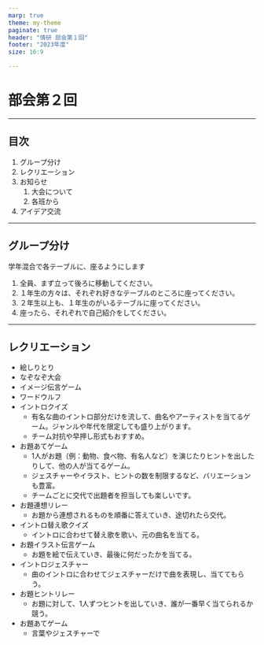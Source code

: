 ```yaml
---
marp: true
theme: my-theme
paginate: true
header: "情研 部会第１回"
footer: "2023年度"
size: 16:9

---
```


# 部会第２回

---

## 目次

1. グループ分け
1. レクリエーション
1. お知らせ
   1. 大会について
   1. 各班から
1. アイデア交流

---

## グループ分け

学年混合で各テーブルに、座るようにします

1. 全員、まず立って後ろに移動してください。
1. １年生の方々は、それぞれ好きなテーブルのところに座ってください。
1. ２年生以上も、１年生のがいるテーブルに座ってください。
1. 座ったら、それぞれで自己紹介をしてください。

---

## レクリエーション

- 絵しりとり
- なぞなぞ大会
- イメージ伝言ゲーム
- ワードウルフ
- イントロクイズ
  - 有名な曲のイントロ部分だけを流して、曲名やアーティストを当てるゲーム。ジャンルや年代を限定しても盛り上がります。
  - チーム対抗や早押し形式もおすすめ。
- お題あてゲーム
  - 1人がお題（例：動物、食べ物、有名人など）を演じたりヒントを出したりして、他の人が当てるゲーム。
  - ジェスチャーやイラスト、ヒントの数を制限するなど、バリエーションも豊富。
  - チームごとに交代で出題者を担当しても楽しいです。
- お題連想リレー
  - お題から連想されるものを順番に答えていき、途切れたら交代。
- イントロ替え歌クイズ
  - イントロに合わせて替え歌を歌い、元の曲名を当てる。
- お題イラスト伝言ゲーム
  - お題を絵で伝えていき、最後に何だったかを当てる。
- イントロジェスチャー
  - 曲のイントロに合わせてジェスチャーだけで曲を表現し、当ててもらう。
- お題ヒントリレー
  - お題に対して、1人ずつヒントを出していき、誰が一番早く当てられるか競う。
- お題あてゲーム
  - 言葉やジェスチャーで
